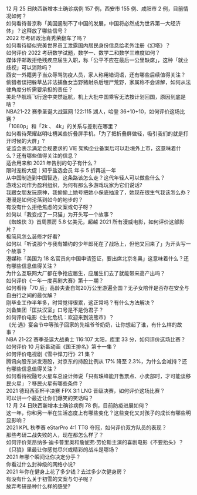 12 月 25 日陕西新增本土确诊病例 157 例，西安市 155 例、咸阳市 2 例，目前情况如何？  
如何看待普京称「美国遏制不了中国的发展，中国将必然成为世界第一大经济体」？这释放了哪些信号？  
2022 年考研政治肖秀荣翻车了吗？  
如何看待疑似完美世界员工泄露国内居民身份信息给老外注册《幻塔》？  
如何评价 2022 考研数学试题，数学一、数学二和数学三难度如何？  
媒体评邮政拒绝残疾应届生入职，称「公平不应在最后一公里缺席」，这种「就业歧视」可以消除吗？  
西安一外籍男子当众辱骂防疫人员，家人称用错词语，还有哪些后续值得关注？  
偷猎者误把躲草丛非法捕鱼女当野猪射杀后埋尸荒野，家属称不会谅解，如何从法律角度分析需要承担的责任？  
美赴华航班飞行途中突然返航，机上大批中国乘客无法按计划回国，原因到底是啥？  
NBA21-22 赛季圣诞大战篮网 122:115 湖人，哈登 36+10+10，如何评价这场比赛？  
「1080p」和「2k 、 4k」的关系与差别在哪里？  
如何看待荣耀赵明吐槽某些折叠屏手机，「为了把折叠屏做轻，吸引我们的就是打开时候的大屏」?  
证监会表示满足合规要求的 VIE 架构企业备案后可以赴境外上市，这意味着什么？还有哪些值得关注的信息？  
适合用来和 2021 年告别的句子有什么？  
限时宠粉大促｜知乎盐选会员 年卡 5 折再送一年  
从中国制造到中国智造，这条路该怎么走？这代年轻人可以做些什么？  
游戏公司作为盈利组织，为何有那么多游戏玩家为它们说话?  
我跟女朋友玩原神，我偷偷上她号把她小保底抽没了，她现在很生气我该怎么办？  
港漫是如何沦落到如今的地步的？  
有没有什么拒绝焦虑的文案或句子呀？  
如何以「我变成了一只猫」为开头写一个故事？  
《蜘蛛侠 3》首周票房 5.8 亿美元，超越 2021 所有漫威电影，如何评价这部影片？  
极简风怎么装修才好看?  
如何以「听说那个与我有婚约的少年郎死在了战场上，但他又回来了」为开头写一个故事？  
港媒称「美国为 18 名官员向中国申请签证，要出席北京冬奥」这意味着什么？还有哪些信息值得关注？  
为什么互联网大厂都在争抢应届生，应届生们去了就能带来高产出吗？  
如何评价《一年一度喜剧大赛》第十一期？  
如何看待「70 后」高龄夫妻自驾20万公里游遍全国？无子女陪伴是否存在安全与自由行之间的最优解？  
刚毕业工作半年多，时常觉得很累，这正常吗？有什么方法解决？  
刘备集团「匡扶汉室」口号是不是伪君子？  
如何评价电影《生化危机：欢迎来到浣熊市》？  
《光·遇》宴会节中等孩子回家的先祖爷爷奶奶，让你想起了谁，有什么样的故事？  
NBA 21-22 赛季圣诞大战勇士 116:107 太阳，库里 33 分，如何评价这场比赛？  
如何评价 10 月新番动画《国王排名》第十一集？  
如何评价电视剧《雪中悍刀行》21 集？  
腾讯向股东派发港股，对京东的持股比例从 17% 降至 2.3%，为什么会减持？还有哪些信息值得关注？  
如何看待祝融号火星车总设计师说「只有珠峰能开售票点、小卖部时，才可能谈移民火星」？移民火星有哪些条件？  
2021 德玛西亚杯半决赛 FPX 3:1 LNG 晋级决赛，如何评价这场比赛？  
可以讲一个最近让你们爆笑的笑话吗？  
12 月 24 日陕西新增本土确诊病例 78 例，目前防疫进展如何？  
这一年，你和另一半在生活态度上有哪些变化？这些变化又对孩子的成长有哪些明显影响？  
2021 KPL 秋季赛 eStarPro 4:1 TTG 夺冠，如何评价双方队员的表现？  
那些考研二战失败的人，现在都怎么样了？  
如何评价莱昂纳多·迪卡普里奥和詹妮弗·劳伦斯主演的喜剧电影《不要抬头》？  
《只狼》里最让你感觉尽兴或精彩的战斗是哪场？  
2021 年哪个瞬间让你决定分手？  
你看过什么封神级的网络小说?  
2021 年你在健身上花了多少钱？去过多少次健身房？  
有没有什么关于初雪的文案与句子呢？  
放弃考研是种什么样的感受?  
